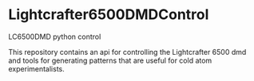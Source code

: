 # Lightcrafter6500DMDControl
LC6500DMD python control

This repository contains an api for controlling the Lightcrafter 6500 dmd and tools for generating patterns that are useful for cold atom experimentalists.
